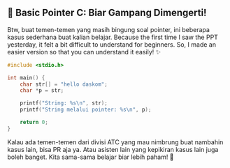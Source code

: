 ﻿## 📌 **Basic Pointer C: Biar Gampang Dimengerti!**

Btw, buat temen-temen yang masih bingung soal pointer, ini beberapa kasus sederhana buat kalian belajar.  Because the first time I saw the PPT yesterday, it felt a bit difficult to understand for beginners. So, I made an easier version so that you can understand it easily! ✨

```c
#include <stdio.h>

int main() {
    char str[] = "hello daskom";
    char *p = str; 

    printf("String: %s\n", str);      
    printf("String melalui pointer: %s\n", p); 

    return 0;
}
```

Kalau ada temen-temen dari divisi ATC yang mau nimbrung buat nambahin kasus lain, bisa PR aja ya. Atau asisten lain yang kepikiran kasus lain juga boleh banget. Kita sama-sama belajar biar lebih paham! 🚀


